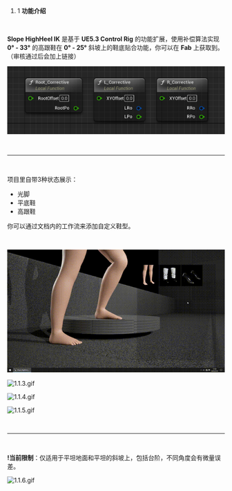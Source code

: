 1.  1 **功能介绍**

&nbsp;

**Slope HighHeel IK** 是基于 **UE5.3 Control Rig** 的功能扩展，使用补偿算法实现 **0° - 33°** 的高跟鞋在 **0° - 25°** 斜坡上的鞋底贴合功能，你可以在 **Fab** 上获取到。（审核通过后会加上链接）

![1.1.1.png](../../_resources/1.1.1.png)

&nbsp;

* * *

&nbsp;

项目里自带3种状态展示：

- 光脚
- 平底鞋
- 高跟鞋

你可以通过文档内的工作流来添加自定义鞋型。

&nbsp;

![1.1.2.gif](../../_resources/1.1.2.gif)

![1.1.3.gif](../../_resources/1.1.3.gif)

![1.1.4.gif](../../_resources/1.1.4.gif)

![1.1.5.gif](../../_resources/1.1.5.gif)

&nbsp;

* * *

&nbsp;

**!当前限制**：仅适用于平坦地面和平坦的斜坡上，包括台阶，不同角度会有微量误差。

![1.1.6.gif](../../_resources/1.1.6.gif)

&nbsp;
